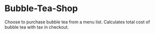 # Bubble-Tea-Shop
Choose to purchase bubble tea from a menu list. Calculates total cost of bubble tea with tax in checkout.
